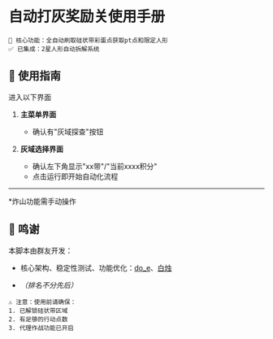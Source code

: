 <!-- markdownlint-disable MD033 MD041 -->

# 自动打灰奖励关使用手册

```!
🌟 核心功能：全自动刷取硅状带彩蛋点获取pt点和限定人形  
✅ 已集成：2星人形自动拆解系统  
```

## 🚀 使用指南

进入以下界面

1. **主菜单界面**

   - 确认有"灰域探查"按钮

2. **灰域选择界面**
   - 确认左下角显示"xx带"/"当前xxxx积分"
   - 点击运行即开始自动化流程

---


*炸山功能需手动操作


## 🙏 鸣谢

本脚本由群友开发：

- 核心架构、稳定性测试、功能优化：[do_e](https://github.com/isla23)、[白烛](https://github.com/Talulah-x)

- *（排名不分先后）*

```!
⚠️ 注意：使用前请确保：
1. 已解锁硅状带区域
2. 有足够的行动点数
3. 代理作战功能已开启
```
